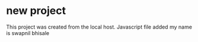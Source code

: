 # new project 

This project was created from the local host.
Javascript file added
my name is swapnil bhisale